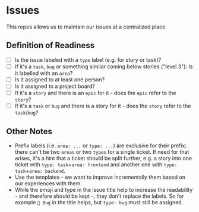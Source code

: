 # Issues
This repos allows us to maintain our issues at a centralized place.

## Definition of Readiness
- [ ] Is the issue labeled with a `type` label (e.g. for story or task)?
- [ ] If it's a `task`, `bug` or something similar coming below stories ("level 3"): Is it labelled with an `area`?
- [ ] Is it assigned to at least one person?
- [ ] Is it assigned to a project board?
- [ ] If it's a `story` and there is an `epic` for it - does the `epic` refer to the `story`?
- [ ] If it's a `task` or `bug` and there is a story for it - does the `story` refer to the `task`/`bug`?

## Other Notes

- Prefix labels (i.e. `area: ...` or `type: ...`) are exclusive for their prefix: there can't be two `areas` or two `types` for a single ticket. If need for that arises, it's a hint that a ticket should be split further, e.g. a story into one ticket with `type: task`+`area: frontend` and another one with `type: task`+`area: backend`.
- Use the templates - we want to improve incrementally them based on our experiences with them.
- While the emoji and type in the issue title help to increase the readability - and therefore should be kept -, they don't replace the labels. So for example `🐛 Bug` in the title helps, but `type: bug` must still be assigned.
